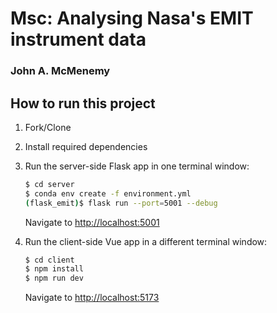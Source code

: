# Msc: Analysing Nasa's EMIT instrument data
### John A. McMenemy

## How to run this project

1. Fork/Clone

1. Install required dependencies

1. Run the server-side Flask app in one terminal window:

    ```sh
    $ cd server
    $ conda env create -f environment.yml
    (flask_emit)$ flask run --port=5001 --debug
    ```

    Navigate to [http://localhost:5001](http://localhost:5001)

1. Run the client-side Vue app in a different terminal window:

    ```sh
    $ cd client
    $ npm install
    $ npm run dev
    ```

    Navigate to [http://localhost:5173](http://localhost:5173)
